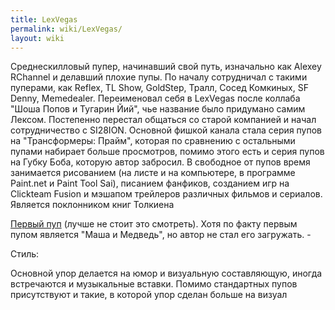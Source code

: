 ```yaml
---
title: LexVegas
permalink: wiki/LexVegas/
layout: wiki
---
```


Среднескилловый пупер, начинавший свой путь, изначально как Alexey
RChannel и делавший плохие пупы. По началу сотрудничал с такими
пуперами, как Reflex, TL Show, GoldStep, Тралл, Сосед Комкиных, SF
Denny, Memedealer. Переименовал себя в LexVegas после коллаба "Шоша
Попов и Тугарин Йий", чье название было придумано самим Лексом.
Постепенно перестал общаться со старой компанией и начал сотрудничество
с SI28ION. Основной фишкой канала стала серия пупов на "Трансформеры:
Прайм", которая по сравнению с остальными пупами набирает больше
просмотров, помимо этого есть и серия пупов на Губку Боба, которую автор
забросил. В свободное от пупов время занимается рисованием (на листе и
на компьютере, в программе Paint.net и Paint Tool Sai), писанием
фанфиков, созданием игр на Clickteam Fusion и мэшапом трейлеров
различных фильмов и сериалов. Является поклонником книг Толкиена

[Первый пуп](https://www.youtube.com/watch?v=miW0-abZlq0) (лучше не
стоит это смотреть). Хотя по факту первым пупом является "Маша и
Медведь", но автор не стал его загружать. -

Стиль:

Основной упор делается на юмор и визуальную составляющую, иногда
встречаются и музыкальные вставки. Помимо стандартных пупов присутствуют
и такие, в которой упор сделан больше на визуал
